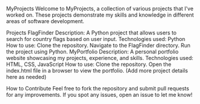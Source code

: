 MyProjects
Welcome to MyProjects, a collection of various projects that I've worked on. These projects demonstrate my skills and knowledge in different areas of software development.

Projects
FlagFinder
Description: A Python project that allows users to search for country flags based on user input.
Technologies used: Python
How to use:
Clone the repository.
Navigate to the FlagFinder directory.
Run the project using Python.
MyPortfolio
Description: A personal portfolio website showcasing my projects, experience, and skills.
Technologies used: HTML, CSS, JavaScript
How to use:
Clone the repository.
Open the index.html file in a browser to view the portfolio.
(Add more project details here as needed)

How to Contribute
Feel free to fork the repository and submit pull requests for any improvements. If you spot any issues, open an issue to let me know!
